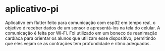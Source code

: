 # aplicativo-pi

Aplicativo em flutter feito para comunicação com esp32 em tempo real, o objetivo é receber dados de um sensor e apresentá-los na tela do celular.
A comunicação é feita por Wi-Fi.
Foi utilizado em um boneco de reanimação cardíaca para orientar os alunos que utilizam esse dispositivo, permitindo que eles vejam se as contrações tem profundidade e ritmo adequados.
